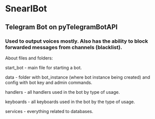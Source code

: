 # SnearlBot
## Telegram Bot on pyTelegramBotAPI
### Used to output voices mostly. Also has the ability to block forwarded messages from channels (blacklist).

About files and folders:

start_bot - main file for starting a bot.

data - folder with bot_instance (where bot instance being created) and config with bot key and admin commands.

handlers - all handlers used in the bot by type of usage.

keyboards - all keyboards used in the bot by the type of usage.

services - everything related to databases.

